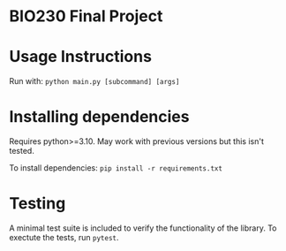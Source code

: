 # BIO230 Final Project

# Usage Instructions
Run with:
`python main.py [subcommand] [args]`

# Installing dependencies
Requires python>=3.10. May work with previous versions but this isn't tested.

To install dependencies:
`pip install -r requirements.txt`

# Testing
A minimal test suite is included to verify the functionality of the library. To exectute the tests, run `pytest`.
